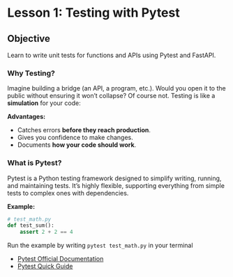 # Lesson 1: Testing with Pytest

## Objective

Learn to write unit tests for functions and APIs using Pytest and FastAPI.  

### Why Testing?

Imagine building a bridge (an API, a program, etc.). Would you open it to the public without ensuring it won’t collapse? Of course not. Testing is like a **simulation** for your code:  

**Advantages:**

- Catches errors **before they reach production**.  
- Gives you confidence to make changes.  
- Documents **how your code should work**.  

### What is Pytest?

Pytest is a Python testing framework designed to simplify writing, running, and maintaining tests. It’s highly flexible, supporting everything from simple tests to complex ones with dependencies.  

**Example:**

```python  
# test_math.py  
def test_sum():  
    assert 2 + 2 == 4 
```

Run the example by writing ```pytest test_math.py``` in your terminal

- [Pytest Official Documentation](https://docs.pytest.org/)
- [Pytest Quick Guide](https://docs.pytest.org/en/stable/getting-started.html)
